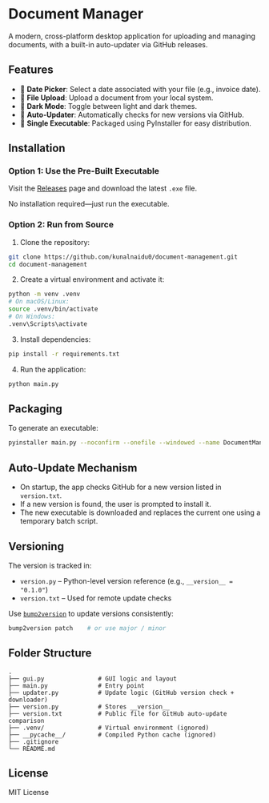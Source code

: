 # Document Manager

A modern, cross-platform desktop application for uploading and managing documents, with a built-in auto-updater via GitHub releases.

## Features

- 📅 **Date Picker**: Select a date associated with your file (e.g., invoice date).
- 📁 **File Upload**: Upload a document from your local system.
- 🌙 **Dark Mode**: Toggle between light and dark themes.
- 🔄 **Auto-Updater**: Automatically checks for new versions via GitHub.
- 🚀 **Single Executable**: Packaged using PyInstaller for easy distribution.

## Installation

### Option 1: Use the Pre-Built Executable

Visit the [Releases](https://github.com/kunalnaidu0/document-management/releases) page and download the latest `.exe` file.

No installation required—just run the executable.

### Option 2: Run from Source

1. Clone the repository:

```bash
git clone https://github.com/kunalnaidu0/document-management.git
cd document-management
```

2. Create a virtual environment and activate it:

```bash
python -m venv .venv
# On macOS/Linux:
source .venv/bin/activate
# On Windows:
.venv\Scripts\activate
```

3. Install dependencies:

```bash
pip install -r requirements.txt
```

4. Run the application:

```bash
python main.py
```

## Packaging

To generate an executable:

```bash
pyinstaller main.py --noconfirm --onefile --windowed --name DocumentManager
```

## Auto-Update Mechanism

- On startup, the app checks GitHub for a new version listed in `version.txt`.
- If a new version is found, the user is prompted to install it.
- The new executable is downloaded and replaces the current one using a temporary batch script.

## Versioning

The version is tracked in:

- `version.py` – Python-level version reference (e.g., `__version__ = "0.1.0"`)
- `version.txt` – Used for remote update checks

Use [`bump2version`](https://github.com/c4urself/bump2version) to update versions consistently:

```bash
bump2version patch    # or use major / minor
```

## Folder Structure

```
.
├── gui.py               # GUI logic and layout
├── main.py              # Entry point
├── updater.py           # Update logic (GitHub version check + downloader)
├── version.py           # Stores __version__
├── version.txt          # Public file for GitHub auto-update comparison
├── .venv/               # Virtual environment (ignored)
├── __pycache__/         # Compiled Python cache (ignored)
├── .gitignore
└── README.md
```

## License

MIT License
